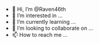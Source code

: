- 👋 Hi, I’m @Raven46th
- 👀 I’m interested in ...
- 🌱 I’m currently learning ...
- 💞️ I’m looking to collaborate on ...
- 📫 How to reach me ...

<!---
Raven46th/Raven46th is a ✨ special ✨ repository because its `README.md` (this file) appears on your GitHub profile.
You can click the Preview link to take a look at your changes.
--->
